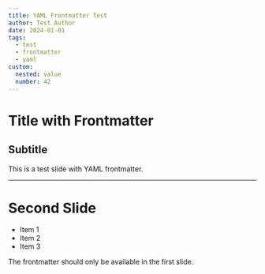 ```yaml
---
title: YAML Frontmatter Test
author: Test Author
date: 2024-01-01
tags:
  - test
  - frontmatter
  - yaml
custom:
  nested: value
  number: 42
---
```


# Title with Frontmatter

## Subtitle

This is a test slide with YAML frontmatter.

<!-- {"layout":"title"} -->

---

# Second Slide

- Item 1
- Item 2
- Item 3

The frontmatter should only be available in the first slide.